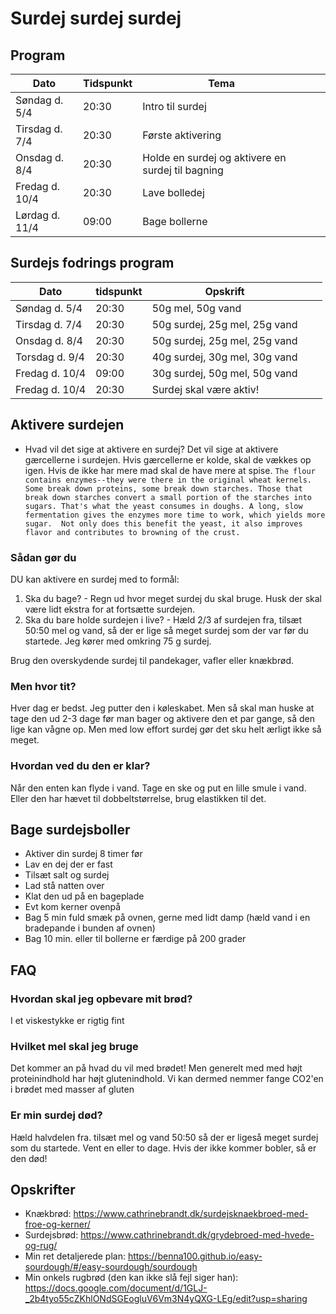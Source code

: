 # Surdej surdej surdej

## Program 

| Dato | Tidspunkt  | Tema  |   |   |
|---|---|---|---|---|
| Søndag d. 5/4  | 20:30  | Intro til surdej  |   |   |
| Tirsdag d. 7/4 | 20:30  | Første aktivering  |   |   |
| Onsdag d. 8/4 | 20:30  | Holde en surdej og aktivere en surdej til bagning |   |   |
| Fredag d. 10/4 | 20:30  | Lave bolledej |   |   |
| Lørdag d. 11/4 | 09:00  | Bage bollerne  |   |   |

## Surdejs fodrings program
| Dato | tidspunkt  | Opskrift  |   |   |
|---|---|---|---|---|
| Søndag d. 5/4  | 20:30  | 50g mel, 50g vand  |   |   |
| Tirsdag d. 7/4 | 20:30  | 50g surdej, 25g mel, 25g vand  |   |   |
| Onsdag d. 8/4 | 20:30  | 50g surdej, 25g mel, 25g vand |   |   |
| Torsdag d. 9/4 | 20:30  | 40g surdej, 30g mel, 30g vand |   |   |
| Fredag d. 10/4 | 09:00  | 30g surdej, 50g mel, 50g vand  |   |   |
| Fredag d. 10/4 | 20:30  | Surdej skal være aktiv! |   |   |

## Aktivere surdejen

- Hvad vil det sige at aktivere en surdej?
Det vil sige at aktivere gærcellerne i surdejen. Hvis gærcellerne er kolde, skal de vækkes op igen. Hvis de ikke har mere mad skal de have mere at spise. 
`The flour contains enzymes--they were there in the original wheat kernels.  Some break down proteins, some break down starches. Those that break down starches convert a small portion of the starches into sugars. That's what the yeast consumes in doughs. A long, slow fermentation gives the enzymes more time to work, which yields more sugar.  Not only does this benefit the yeast, it also improves flavor and contributes to browning of the crust. `


### Sådan gør du
DU kan aktivere en surdej med to formål:
  1. Ska du bage?
    - Regn ud hvor meget surdej du skal bruge. Husk der skal være lidt ekstra for at fortsætte surdejen.
  2. Ska du bare holde surdejen i live?
    - Hæld 2/3 af surdejen fra, tilsæt 50:50 mel og vand, så der er lige så meget surdej som der var før du startede. Jeg kører med omkring 75 g surdej.
    
Brug den overskydende surdej til pandekager, vafler eller knækbrød.

### Men hvor tit?
Hver dag er bedst. Jeg putter den i køleskabet. Men så skal man huske at tage den ud 2-3 dage før man bager og aktivere den et par gange, så den lige kan vågne op. Men med low effort surdej gør det sku helt ærligt ikke så meget.

### Hvordan ved du den er klar?
Når den enten kan flyde i vand. Tage en ske og put en lille smule i vand. Eller den har hævet til dobbeltstørrelse, brug elastikken til det.


## Bage surdejsboller
- Aktiver din surdej 8 timer før
- Lav en dej der er fast
- Tilsæt salt og surdej
- Lad stå natten over
- Klat den ud på en bageplade
- Evt kom kerner ovenpå
- Bag 5 min fuld smæk på ovnen, gerne med lidt damp (hæld vand i en bradepande i bunden af ovnen)
- Bag 10 min. eller til bollerne er færdige på 200 grader

## FAQ

### Hvordan skal jeg opbevare mit brød?
I et viskestykke er rigtig fint

### Hvilket mel skal jeg bruge
Det kommer an på hvad du vil med brødet! Men generelt med med højt proteinindhold har højt glutenindhold. Vi kan dermed nemmer fange CO2'en i brødet med masser af gluten

### Er min surdej død?
Hæld halvdelen fra. tilsæt mel og vand 50:50 så der er ligeså meget surdej som du startede. Vent en eller to dage. Hvis der ikke kommer bobler, så er den død! 

## Opskrifter
- Knækbrød: https://www.cathrinebrandt.dk/surdejsknaekbroed-med-froe-og-kerner/
- Surdejsbrød: https://www.cathrinebrandt.dk/grydebroed-med-hvede-og-rug/
- Min ret detaljerede plan: https://benna100.github.io/easy-sourdough/#/easy-sourdough/sourdough
- Min onkels rugbrød (den kan ikke slå fejl siger han): https://docs.google.com/document/d/1GLJ-_2b4tyo55cZKhlONdSGEogluV6Vm3N4yQXG-LEg/edit?usp=sharing
